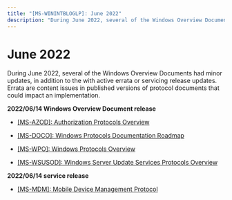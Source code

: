 ```yaml
---
title: "[MS-WININTBLOGLP]: June 2022"
description: "During June 2022, several of the Windows Overview Documents had minor updates, in addition to the with active errata or servicing release"
---
```


# June 2022

<p> </p>
<p>During June 2022, several of the Windows Overview Documents
had minor updates, in addition to the with active errata or servicing release
updates. Errata are content issues in published versions of protocol documents
that could impact an implementation.</p>

<p><b>2022/06/14 Windows Overview Document release</b></p>

<ul><li><p><span><span><span>  </span></span></span><span><a href="https://docs.microsoft.com/en-us/openspecs/windows_protocols/ms-azod/5a0a0a3e-c7a7-42e1-b5f2-cc8d8bd9739e">[MS-AZOD]:
Authorization Protocols Overview</a></span></p>

</li><li><p><span><span><span>  </span></span></span><span><a href="https://docs.microsoft.com/en-us/openspecs/windows_protocols/ms-doco/3d3a2a04-3e90-4fc1-877c-6a674202b7ee">[MS-DOCO]:
Windows Protocols Documentation Roadmap</a></span></p>

</li><li><p><span><span> 
</span></span><span><a href="https://docs.microsoft.com/en-us/openspecs/windows_protocols/ms-wpo/c5f54a77-65be-40a0-bb82-9e4181d8ab67">[MS-WPO]:
Windows Protocols Overview</a></span></p>

</li><li><p><span><span> 
</span></span><span><a href="https://docs.microsoft.com/en-us/openspecs/windows_protocols/ms-wsusod/8434a301-6445-4b48-a9cc-c098734f0618">[MS-WSUSOD]:
Windows Server Update Services Protocols Overview</a></span></p>

</li></ul><p><b>2022/06/14 service release</b></p>

<ul><li><p><span><span> 
</span></span><span><a href="https://docs.microsoft.com/en-us/openspecs/windows_protocols/ms-winerrata/1732d832-43da-40ed-b950-2d379050d8b7">[MS-MDM]:
Mobile Device Management Protocol</a></span></p>

</li></ul>
                